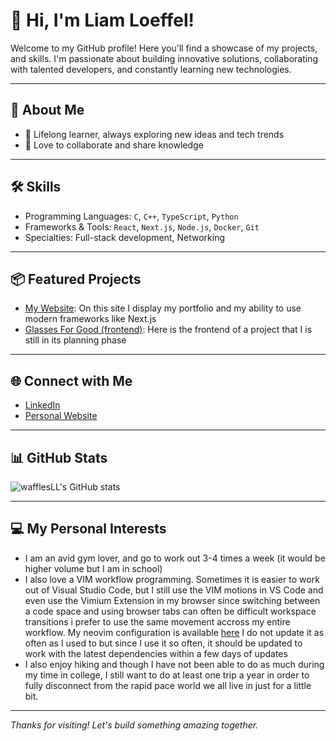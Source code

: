 # 👋 Hi, I'm Liam Loeffel!

Welcome to my GitHub profile! Here you'll find a showcase of my projects, and skills. I'm passionate about building innovative solutions, collaborating with talented developers, and constantly learning new technologies.

---

## 🚀 About Me

- 🌱 Lifelong learner, always exploring new ideas and tech trends
- 🤝 Love to collaborate and share knowledge

---

## 🛠️ Skills

- Programming Languages: `C`, `C++`, `TypeScript`, `Python`
- Frameworks & Tools: `React`, `Next.js`, `Node.js`, `Docker`, `Git`
- Specialties: Full-stack development, Networking

---

## 📦 Featured Projects

- [My Website](https://github.com/wafflesLL/my-website): On this site I display my portfolio and my ability to use modern frameworks like Next.js
- [Glasses For Good (frontend)](https://github.com/wafflesLL/gfgfrontend): Here is the frontend of a project that I is still in its planning phase

---

## 🌐 Connect with Me

- [LinkedIn](https://www.linkedin.com/in/liam-loeffel/)
- [Personal Website](https://www.liamloeffel.com/)

---

## 📊 GitHub Stats

![wafflesLL's GitHub stats](https://github-readme-stats.vercel.app/api?username=wafflesLL&show_icons=true&hide_title=true&theme=github_dark)

---

## 💻 My Personal Interests

- I am an avid gym lover, and go to work out 3-4 times a week (it would be higher volume but I am in school)
- I also love a VIM workflow programming. Sometimes it is easier to work out of Visual Studio Code, but I still use the VIM motions in VS Code and even use the Vimium Extension in my browser since switching between a code space and using browser tabs can often be difficult workspace transitions i prefer to use the same movement accross my entire workflow. My neovim configuration is available [here](https://github.com/wafflesLL/nvim) I do not update it as often as I used to but since I use it so often, it should be updated to work with the latest dependencies within a few days of updates
- I also enjoy hiking and though I have not been able to do as much during my time in college, I still want to do at least one trip a year in order to fully disconnect from the rapid pace world we all live in just for a little bit.

----

_Thanks for visiting! Let's build something amazing together._
